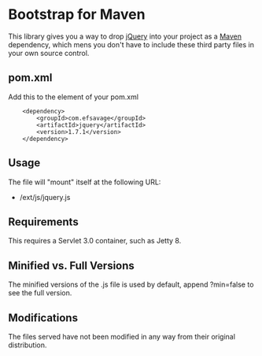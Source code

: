 Bootstrap for Maven
=============

This library gives you a way to drop [jQuery](http://jquery.com) into your project as a [Maven](maven.apache.org) dependency, which mens you don't have to include these third party files in your own source control.

pom.xml
-------

Add this to the <dependencies> element of your pom.xml

		<dependency>
			<groupId>com.efsavage</groupId>
			<artifactId>jquery</artifactId>
			<version>1.7.1</version>
		</dependency>

Usage
-------
The file will "mount" itself at the following URL:

* /ext/js/jquery.js

Requirements
-------

This requires a Servlet 3.0 container, such as Jetty 8.

Minified vs. Full Versions
-------

The minified versions of the .js file is used by default, append ?min=false to see the full version.

Modifications
-------

The files served have not been modified in any way from their original distribution.